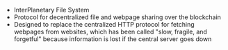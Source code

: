 - InterPlanetary File System
- Protocol for decentralized file and webpage sharing over the blockchain
- Designed to replace the centralized HTTP protocol for fetching webpages from websites, which has been called "slow, fragile, and forgetful" because information is lost if the central server goes down